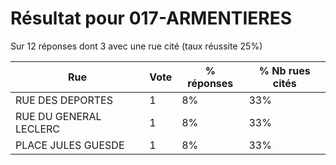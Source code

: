 # Résultat pour 017-ARMENTIERES

Sur 12 réponses dont 3 avec une rue cité (taux réussite 25%)

| Rue | Vote | % réponses | % Nb rues cités|
|-----|------|------------|----------------|
| RUE DES DEPORTES | 1 | 8% | 33%|
| RUE DU GENERAL LECLERC | 1 | 8% | 33%|
| PLACE JULES GUESDE | 1 | 8% | 33%|
